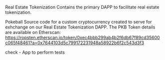 Real Estate Tokenization
Contains the primary DAPP to facilitate real estate tokenization.

Pokeball
Source code for a custom cryptocurrency created to serve for exhchange on our Real Estate Tokenization DAPP.
The PKB Token details are available on Etherscan:
https://ropsten.etherscan.io/token/0xec4bbb299ab4b2f6db67f89cd35600c065f48461?a=0x7644103d5c799172231948a58922b6f2c543d3f3

check - App to perform tests
